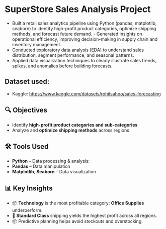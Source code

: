 # SuperStore Sales Analysis Project
- Built a retail sales analytics pipeline using Python (pandas, matplotlib, seaborn) to identify high-profit product categories, optimize shipping methods, and forecast future demand. - Generated insights on operational efficiency, improving decision-making in supply chain and inventory management.
- Conducted exploratory data analysis (EDA) to understand sales distribution, segment performance, and seasonal patterns.
- Applied data visualization techniques to clearly illustrate sales trends, spikes, and anomalies before building forecasts.

## Dataset used:
- Kaggle: https://www.kaggle.com/datasets/rohitsahoo/sales-forecasting 
## 🔍 Objectives

- Identify **high-profit product categories and sub-categories**
- Analyze and **optimize shipping methods** across regions
  
## 🛠️ Tools Used

- **Python** – Data processing & analysis:
- **Pandas** – Data manipulation
- **Matplotlib**, **Seaborn** – Data visualization

## 📊 Key Insights

- 📦 **Technology** is the most profitable category; **Office Supplies** underperform.
- 🚚 **Standard Class** shipping yields the highest profit across all regions.
- 📦 Predictive planning helps avoid stockouts and overstocking.

